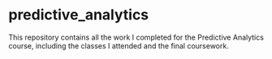 # predictive_analytics
This repository contains all the work I completed for the Predictive Analytics course, including the classes I attended and the final coursework.
